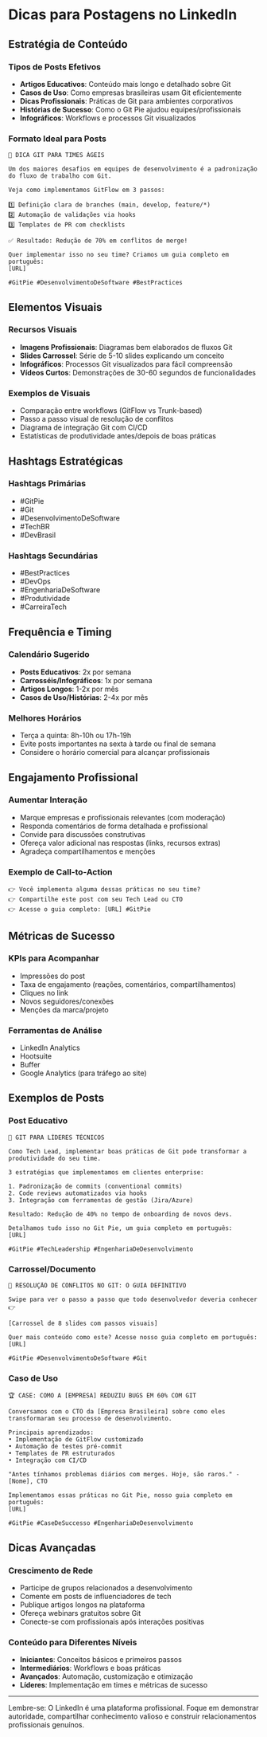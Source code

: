 # Dicas para Postagens no LinkedIn

## Estratégia de Conteúdo

### Tipos de Posts Efetivos
- **Artigos Educativos**: Conteúdo mais longo e detalhado sobre Git
- **Casos de Uso**: Como empresas brasileiras usam Git eficientemente
- **Dicas Profissionais**: Práticas de Git para ambientes corporativos
- **Histórias de Sucesso**: Como o Git Pie ajudou equipes/profissionais
- **Infográficos**: Workflows e processos Git visualizados

### Formato Ideal para Posts
```
🚀 DICA GIT PARA TIMES ÁGEIS

Um dos maiores desafios em equipes de desenvolvimento é a padronização do fluxo de trabalho com Git.

Veja como implementamos GitFlow em 3 passos:

1️⃣ Definição clara de branches (main, develop, feature/*)
2️⃣ Automação de validações via hooks
3️⃣ Templates de PR com checklists

✅ Resultado: Redução de 70% em conflitos de merge!

Quer implementar isso no seu time? Criamos um guia completo em português:
[URL]

#GitPie #DesenvolvimentoDeSoftware #BestPractices
```

## Elementos Visuais

### Recursos Visuais
- **Imagens Profissionais**: Diagramas bem elaborados de fluxos Git
- **Slides Carrossel**: Série de 5-10 slides explicando um conceito
- **Infográficos**: Processos Git visualizados para fácil compreensão
- **Vídeos Curtos**: Demonstrações de 30-60 segundos de funcionalidades

### Exemplos de Visuais
- Comparação entre workflows (GitFlow vs Trunk-based)
- Passo a passo visual de resolução de conflitos
- Diagrama de integração Git com CI/CD
- Estatísticas de produtividade antes/depois de boas práticas

## Hashtags Estratégicas

### Hashtags Primárias
- #GitPie
- #Git
- #DesenvolvimentoDeSoftware
- #TechBR
- #DevBrasil

### Hashtags Secundárias
- #BestPractices
- #DevOps
- #EngenhariaDeSoftware
- #Produtividade
- #CarreiraTech

## Frequência e Timing

### Calendário Sugerido
- **Posts Educativos**: 2x por semana
- **Carrosséis/Infográficos**: 1x por semana
- **Artigos Longos**: 1-2x por mês
- **Casos de Uso/Histórias**: 2-4x por mês

### Melhores Horários
- Terça a quinta: 8h-10h ou 17h-19h
- Evite posts importantes na sexta à tarde ou final de semana
- Considere o horário comercial para alcançar profissionais

## Engajamento Profissional

### Aumentar Interação
- Marque empresas e profissionais relevantes (com moderação)
- Responda comentários de forma detalhada e profissional
- Convide para discussões construtivas
- Ofereça valor adicional nas respostas (links, recursos extras)
- Agradeça compartilhamentos e menções

### Exemplo de Call-to-Action
```
👉 Você implementa alguma dessas práticas no seu time?
👉 Compartilhe este post com seu Tech Lead ou CTO
👉 Acesse o guia completo: [URL] #GitPie
```

## Métricas de Sucesso

### KPIs para Acompanhar
- Impressões do post
- Taxa de engajamento (reações, comentários, compartilhamentos)
- Cliques no link
- Novos seguidores/conexões
- Menções da marca/projeto

### Ferramentas de Análise
- LinkedIn Analytics
- Hootsuite
- Buffer
- Google Analytics (para tráfego ao site)

## Exemplos de Posts

### Post Educativo
```
📘 GIT PARA LÍDERES TÉCNICOS

Como Tech Lead, implementar boas práticas de Git pode transformar a produtividade do seu time.

3 estratégias que implementamos em clientes enterprise:

1. Padronização de commits (conventional commits)
2. Code reviews automatizados via hooks
3. Integração com ferramentas de gestão (Jira/Azure)

Resultado: Redução de 40% no tempo de onboarding de novos devs.

Detalhamos tudo isso no Git Pie, um guia completo em português:
[URL]

#GitPie #TechLeadership #EngenhariaDeDesenvolvimento
```

### Carrossel/Documento
```
🔄 RESOLUÇÃO DE CONFLITOS NO GIT: O GUIA DEFINITIVO

Swipe para ver o passo a passo que todo desenvolvedor deveria conhecer 👉

[Carrossel de 8 slides com passos visuais]

Quer mais conteúdo como este? Acesse nosso guia completo em português:
[URL]

#GitPie #DesenvolvimentoDeSoftware #Git
```

### Caso de Uso
```
🏆 CASE: COMO A [EMPRESA] REDUZIU BUGS EM 60% COM GIT

Conversamos com o CTO da [Empresa Brasileira] sobre como eles transformaram seu processo de desenvolvimento.

Principais aprendizados:
• Implementação de GitFlow customizado
• Automação de testes pré-commit
• Templates de PR estruturados
• Integração com CI/CD

"Antes tínhamos problemas diários com merges. Hoje, são raros." - [Nome], CTO

Implementamos essas práticas no Git Pie, nosso guia completo em português:
[URL]

#GitPie #CaseDeSuccesso #EngenhariaDeDesenvolvimento
```

## Dicas Avançadas

### Crescimento de Rede
- Participe de grupos relacionados a desenvolvimento
- Comente em posts de influenciadores de tech
- Publique artigos longos na plataforma
- Ofereça webinars gratuitos sobre Git
- Conecte-se com profissionais após interações positivas

### Conteúdo para Diferentes Níveis
- **Iniciantes**: Conceitos básicos e primeiros passos
- **Intermediários**: Workflows e boas práticas
- **Avançados**: Automação, customização e otimização
- **Líderes**: Implementação em times e métricas de sucesso

---

Lembre-se: O LinkedIn é uma plataforma profissional. Foque em demonstrar autoridade, compartilhar conhecimento valioso e construir relacionamentos profissionais genuínos.